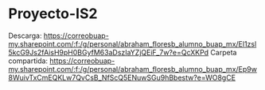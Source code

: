 # Proyecto-IS2

Descarga: https://correobuap-my.sharepoint.com/:f:/g/personal/abraham_floresb_alumno_buap_mx/El1zsl5kcG9Js2fAisH9pH0BGyfM63aDszIaYZjQEiF_7w?e=QcXKPd
Carpeta compartida: https://correobuap-my.sharepoint.com/:f:/g/personal/abraham_floresb_alumno_buap_mx/Ep9w8WuivTxCmEQKLw7QvCsB_NfScQ5ENuwSGu9hBbestw?e=WO8gCE

